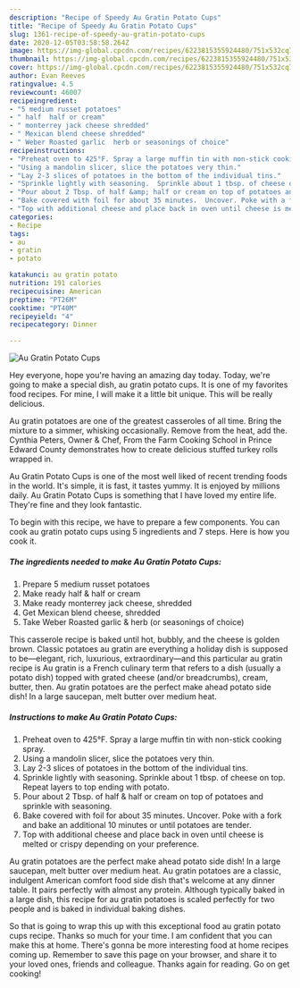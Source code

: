 ```yaml
---
description: "Recipe of Speedy Au Gratin Potato Cups"
title: "Recipe of Speedy Au Gratin Potato Cups"
slug: 1361-recipe-of-speedy-au-gratin-potato-cups
date: 2020-12-05T03:58:58.264Z
image: https://img-global.cpcdn.com/recipes/6223815355924480/751x532cq70/au-gratin-potato-cups-recipe-main-photo.jpg
thumbnail: https://img-global.cpcdn.com/recipes/6223815355924480/751x532cq70/au-gratin-potato-cups-recipe-main-photo.jpg
cover: https://img-global.cpcdn.com/recipes/6223815355924480/751x532cq70/au-gratin-potato-cups-recipe-main-photo.jpg
author: Evan Reeves
ratingvalue: 4.5
reviewcount: 46007
recipeingredient:
- "5 medium russet potatoes"
- " half  half or cream"
- " monterrey jack cheese shredded"
- " Mexican blend cheese shredded"
- " Weber Roasted garlic  herb or seasonings of choice"
recipeinstructions:
- "Preheat oven to 425°F. Spray a large muffin tin with non-stick cooking spray."
- "Using a mandolin slicer, slice the potatoes very thin."
- "Lay 2-3 slices of potatoes in the bottom of the individual tins."
- "Sprinkle lightly with seasoning.  Sprinkle about 1 tbsp. of cheese on top. Repeat layers to top ending with potato."
- "Pour about 2 Tbsp. of half &amp; half or cream on top of potatoes and sprinkle with seasoning."
- "Bake covered with foil for about 35 minutes.  Uncover. Poke with a fork and bake an additional 10 minutes or until potatoes are tender."
- "Top with additional cheese and place back in oven until cheese is melted or crispy depending on your preference."
categories:
- Recipe
tags:
- au
- gratin
- potato

katakunci: au gratin potato 
nutrition: 191 calories
recipecuisine: American
preptime: "PT26M"
cooktime: "PT40M"
recipeyield: "4"
recipecategory: Dinner

---
```



![Au Gratin Potato Cups](https://img-global.cpcdn.com/recipes/6223815355924480/751x532cq70/au-gratin-potato-cups-recipe-main-photo.jpg)

Hey everyone, hope you're having an amazing day today. Today, we're going to make a special dish, au gratin potato cups. It is one of my favorites food recipes. For mine, I will make it a little bit unique. This will be really delicious.

Au gratin potatoes are one of the greatest casseroles of all time. Bring the mixture to a simmer, whisking occasionally. Remove from the heat, add the. Cynthia Peters, Owner &amp; Chef, From the Farm Cooking School in Prince Edward County demonstrates how to create delicious stuffed turkey rolls wrapped in.

Au Gratin Potato Cups is one of the most well liked of recent trending foods in the world. It's simple, it is fast, it tastes yummy. It is enjoyed by millions daily. Au Gratin Potato Cups is something that I have loved my entire life. They're fine and they look fantastic.


To begin with this recipe, we have to prepare a few components. You can cook au gratin potato cups using 5 ingredients and 7 steps. Here is how you cook it.

<!--inarticleads1-->

##### The ingredients needed to make Au Gratin Potato Cups:

1. Prepare 5 medium russet potatoes
1. Make ready  half &amp; half or cream
1. Make ready  monterrey jack cheese, shredded
1. Get  Mexican blend cheese, shredded
1. Take  Weber Roasted garlic &amp; herb (or seasonings of choice)


This casserole recipe is baked until hot, bubbly, and the cheese is golden brown. Classic potatoes au gratin are everything a holiday dish is supposed to be—elegant, rich, luxurious, extraordinary—and this particular au gratin recipe is Au gratin is a French culinary term that refers to a dish (usually a potato dish) topped with grated cheese (and/or breadcrumbs), cream, butter, then. Au gratin potatoes are the perfect make ahead potato side dish! In a large saucepan, melt butter over medium heat. 

<!--inarticleads2-->

##### Instructions to make Au Gratin Potato Cups:

1. Preheat oven to 425°F. Spray a large muffin tin with non-stick cooking spray.
1. Using a mandolin slicer, slice the potatoes very thin.
1. Lay 2-3 slices of potatoes in the bottom of the individual tins.
1. Sprinkle lightly with seasoning.  Sprinkle about 1 tbsp. of cheese on top. Repeat layers to top ending with potato.
1. Pour about 2 Tbsp. of half &amp; half or cream on top of potatoes and sprinkle with seasoning.
1. Bake covered with foil for about 35 minutes.  Uncover. Poke with a fork and bake an additional 10 minutes or until potatoes are tender.
1. Top with additional cheese and place back in oven until cheese is melted or crispy depending on your preference.


Au gratin potatoes are the perfect make ahead potato side dish! In a large saucepan, melt butter over medium heat. Au gratin potatoes are a classic, indulgent American comfort food side dish that&#39;s welcome at any dinner table. It pairs perfectly with almost any protein. Although typically baked in a large dish, this recipe for au gratin potatoes is scaled perfectly for two people and is baked in individual baking dishes. 

So that is going to wrap this up with this exceptional food au gratin potato cups recipe. Thanks so much for your time. I am confident that you can make this at home. There's gonna be more interesting food at home recipes coming up. Remember to save this page on your browser, and share it to your loved ones, friends and colleague. Thanks again for reading. Go on get cooking!
